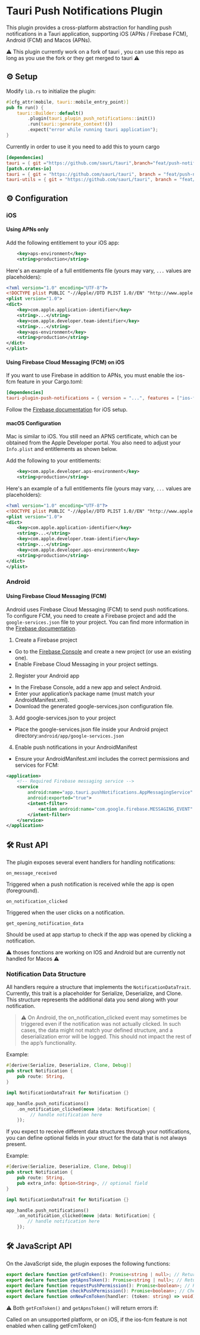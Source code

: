# Tauri Push Notifications Plugin

This plugin provides a cross-platform abstraction for handling push notifications in a Tauri application, supporting iOS (APNs / Firebase FCM), Android (FCM) and Macos (APNs).

⚠️ This plugin currently work on a fork of tauri , you can use this repo as long as you use the fork or they get merged to tauri ⚠️
## ⚙️ Setup
Modify `lib.rs` to initialize the plugin:

```rust title="src-tauri/src/lib.rs" ins={5-6}
#[cfg_attr(mobile, tauri::mobile_entry_point)]
pub fn run() {
    tauri::Builder::default()
        .plugin(tauri_plugin_push_notifications::init())
        .run(tauri::generate_context!())
        .expect("error while running tauri application");
}
```

Currently in order to use it you need to add this to yourn cargo
```toml
[dependencies]
tauri = { git ="https://github.com/saurL/tauri",branch="feat/push-notifications", features = [] }
[patch.crates-io]
tauri = { git = "https://github.com/saurL/tauri", branch = "feat/push-notifications" }
tauri-utils = { git = "https://github.com/saurL/tauri", branch = "feat/push-notifications" }

```
## ⚙️ Configuration
### iOS
#### Using APNs only

Add the following entitlement to your iOS app:

```xml title=src-tauri/entitlements.plist
    <key>aps-environment</key>
    <string>production</string>
```

Here's an example of a full entitlements file (yours may vary, `...` values are placeholders):

```xml title=src-tauri/entitlements.plist
<?xml version="1.0" encoding="UTF-8"?>
<!DOCTYPE plist PUBLIC "-//Apple//DTD PLIST 1.0//EN" "http://www.apple.com/DTDs/PropertyList-1.0.dtd">
<plist version="1.0">
<dict>
    <key>com.apple.application-identifier</key>
    <string>...</string>
    <key>com.apple.developer.team-identifier</key>
    <string>...</string>
    <key>aps-environment</key>
    <string>production</string>
</dict>
</plist>
```

#### Using Firebase Cloud Messaging (FCM) on iOS

If you want to use Firebase in addition to APNs, you must enable the ios-fcm feature in your Cargo.toml:
```toml
[dependencies]
tauri-plugin-push-notifications = { version = "...", features = ["ios-fcm"] }
```
Follow the [Firebase documentation](https://firebase.google.com/docs/cloud-messaging/ios/client?hl=fr) for iOS setup.

#### macOS Configuration

Mac is similar to iOS. You still need an APNS certificate, which can be obtained from the Apple Developer portal. You also need to adjust your
`Info.plist` and entitlements as shown below.

Add the following to your entitlements:

```xml title=src-tauri/entitlements.plist
	<key>com.apple.developer.aps-environment</key>
	<string>production</string>
```

Here's an example of a full entitlements file (yours may vary, `...` values are placeholders):

```xml title=src-tauri/entitlements.plist
<?xml version="1.0" encoding="UTF-8"?>
<!DOCTYPE plist PUBLIC "-//Apple//DTD PLIST 1.0//EN" "http://www.apple.com/DTDs/PropertyList-1.0.dtd">
<plist version="1.0">
<dict>
    <key>com.apple.application-identifier</key>
    <string>...</string>
    <key>com.apple.developer.team-identifier</key>
    <string>...</string>
    <key>com.apple.developer.aps-environment</key>
    <string>production</string>
</dict>
</plist>
```

### Android

#### Using Firebase Cloud Messaging (FCM)

Android uses Firebase Cloud Messaging (FCM) to send push notifications. To configure FCM, you need to create a Firebase project and add the
`google-services.json` file to your project. You can find more information in the [Firebase documentation](https://firebase.google.com/docs/cloud-messaging/android/client).

1. Create a Firebase project

- Go to the [Firebase Console](https://console.firebase.google.com) and create a new project (or use an existing one).
- Enable Firebase Cloud Messaging in your project settings.

2. Register your Android app

- In the Firebase Console, add a new app and select Android.
- Enter your application’s package name (must match your AndroidManifest.xml).
- Download the generated google-services.json configuration file.

3. Add google-services.json to your project

- Place the google-services.json file inside your Android project directory:`android/app/google-services.json`


4. Enable push notifications in your AndroidManifest
- Ensure your AndroidManifest.xml includes the correct permissions and services for FCM:
```xml
<application>
    <!-- Required Firebase messaging service -->
    <service
        android:name="app.tauri.pushNotifications.AppMessagingService"
        android:exported="true">
        <intent-filter>
            <action android:name="com.google.firebase.MESSAGING_EVENT" />
        </intent-filter>
    </service>
</application>
```             
## 🛠️ Rust API

The plugin exposes several event handlers for handling notifications:

`on_message_received`

Triggered when a push notification is received while the app is open (foreground).

`on_notification_clicked`

Triggered when the user clicks on a notification.

`get_opening_notification_data`

Should be used at app startup to check if the app was opened by clicking a notification.

⚠️ thoses fonctions are working on IOS and Android but are currently not handled for Macos ⚠️

### Notification Data Structure

All handlers require a structure that implements the `NotificationDataTrait`.
Currently, this trait is a placeholder for Serialize, Deserialize, and Clone.
This structure represents the additional data you send along with your notification.
>⚠️ On Android, the on_notification_clicked event may sometimes be triggered even if the notification was not actually clicked.
>In such cases, the data might not match your defined structure, and a deserialization error will be logged.
>This should not impact the rest of the app’s functionality.

Example:
```rust
#[derive(Serialize, Deserialize, Clone, Debug)]
pub struct Notification {
    pub route: String,
}

impl NotificationDataTrait for Notification {}

app_handle.push_notifications()
    .on_notification_clicked(move |data: Notification| {
         // handle notification here 
    });
```


If you expect to receive different data structures through your notifications, you can define optional fields in your struct for the data that is not always present.

Example:
```rust
#[derive(Serialize, Deserialize, Clone, Debug)]
pub struct Notification {
    pub route: String,
    pub extra_info: Option<String>, // optional field
}

impl NotificationDataTrait for Notification {}

app_handle.push_notifications()
    .on_notification_clicked(move |data: Notification| {
        // handle notification here 
    });
```
## 🛠️ JavaScript API

On the JavaScript side, the plugin exposes the following functions:
```ts
export declare function getFcmToken(): Promise<string | null>; // Returns the FCM token (only on Android and iOS with ios-fcm enabled).
export declare function getApnsToken(): Promise<string | null>; // Returns the APNs token (only on iOS and Macos).
export declare function requestPushPermission(): Promise<boolean>; // Requests notification permission from the user.
export declare function checkPushPermission(): Promise<boolean>; // Checks if push notifications permission is granted
export declare function onNewFcmToken(handler: (token: string) => void): Promise<PluginListener>; // Registers a callback for receiving new FCM tokens.
```

⚠️ Both `getFcmToken()` and `getApnsToken()` will return errors if:

Called on an unsupported platform, or on iOS, if the ios-fcm feature is not enabled when calling getFcmToken()
